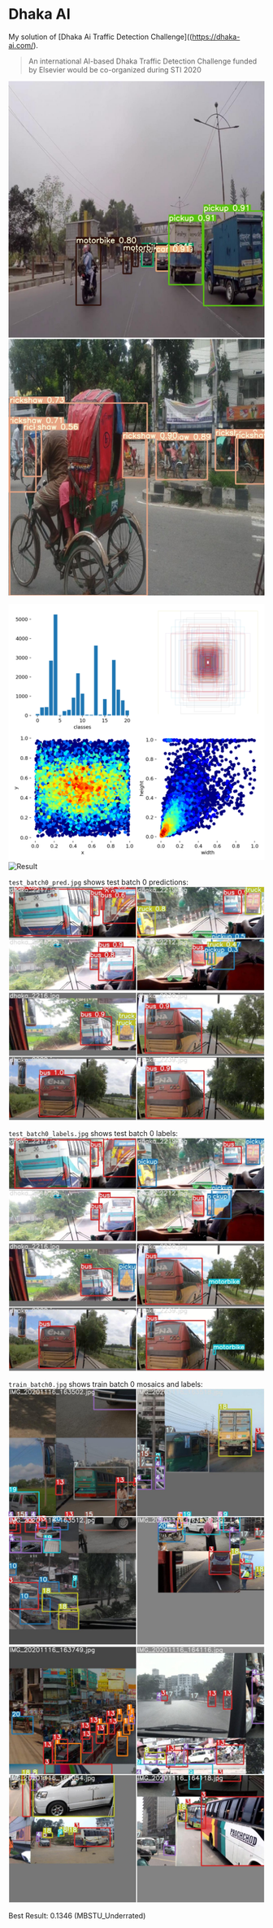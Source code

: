 # Dhaka AI

My solution of [Dhaka Ai Traffic Detection Challenge]((https://dhaka-ai.com/).

> An international AI-based Dhaka Traffic Detection Challenge funded by Elsevier would be co-organized during STI 2020




![Inference on test image](img/inference-1.jpg "Inference in test image")
![Inference on test image](img/inference-2.jpg "Inference in test image")


![Data Overview](YOLOv5/runs/train/exp8/labels.png "Data Overview")
![Result](YOLOv5/runs/train/exp8/result.png "Result")



`test_batch0_pred.jpg` shows test batch 0 predictions:
![Inference on test image](YOLOv5/runs/train/exp8/test_batch0_pred.jpg "Inference in test image")
![Inference on test image](YOLOv5/runs/train/exp8/test_batch1_pred.jpg "Inference in test image")

`test_batch0_labels.jpg` shows test batch 0 labels:
![Inference on test image](YOLOv5/runs/train/exp8/test_batch0_labels.jpg "Inference in test image")
![Inference on test image](YOLOv5/runs/train/exp8/test_batch1_labels.jpg "Inference in test image")

`train_batch0.jpg` shows train batch 0 mosaics and labels:
![Inference on test image](YOLOv5/runs/train/exp8/train_batch0.jpg "Inference in test image")
![Inference on test image](YOLOv5/runs/train/exp8/train_batch2.jpg "Inference in test image")


Best Result: 0.1346 (MBSTU_Underrated)


